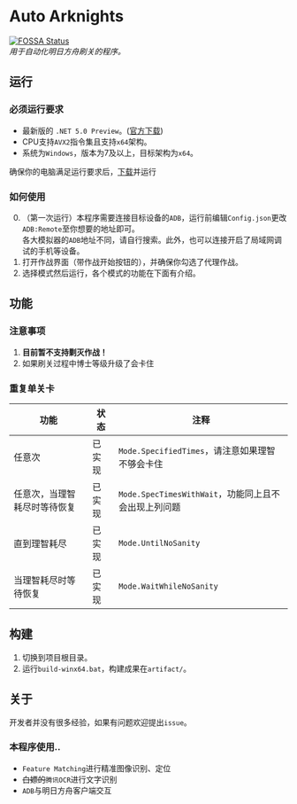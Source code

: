 # Auto Arknights
[![FOSSA Status](https://app.fossa.io/api/projects/git%2Bgithub.com%2FCCRcmcpe%2FAuto-Arknights.svg?type=shield)](https://app.fossa.io/projects/git%2Bgithub.com%2FCCRcmcpe%2FAuto-Arknights?ref=badge_shield)  
*用于自动化明日方舟刷关的程序。*
## 运行
### 必须运行要求
* 最新版的 `.NET 5.0 Preview`。([官方下载](https://dotnet.microsoft.com/download/dotnet-core/5.0))
* CPU支持`AVX2`指令集且支持`x64`架构。
* 系统为`Windows`，版本为7及以上，目标架构为`x64`。

确保你的电脑满足运行要求后，[下载](https://github.com/CCRcmcpe/Auto-Arknights/releases/latest)并运行
### 如何使用
0. （第一次运行）本程序需要连接目标设备的`ADB`，运行前编辑`Config.json`更改`ADB:Remote`至你想要的地址即可。  
各大模拟器的`ADB`地址不同，请自行搜索。此外，也可以连接开启了局域网调试的手机等设备。
1. 打开作战界面（带作战开始按钮的），并确保你勾选了代理作战。
2. 选择模式然后运行，各个模式的功能在下面有介绍。
## 功能
### 注意事项
1. **目前暂不支持剿灭作战！**
2. 如果刷关过程中博士等级升级了会卡住
### 重复单关卡
功能|状态|注释
-|-|-
任意次|已实现|`Mode.SpecifiedTimes`，请注意如果理智不够会卡住
任意次，当理智耗尽时等待恢复|已实现|`Mode.SpecTimesWithWait`，功能同上且不会出现上列问题
直到理智耗尽|已实现|`Mode.UntilNoSanity`
当理智耗尽时等待恢复|已实现|`Mode.WaitWhileNoSanity`
## 构建
1. 切换到项目根目录。  
2. 运行`build-winx64.bat`，构建成果在`artifact/`。
## 关于
开发者并没有很多经验，如果有问题欢迎提出`issue`。  
### 本程序使用..
* `Feature Matching`进行精准图像识别、定位
* ~~白嫖的~~`腾讯OCR`进行文字识别
* `ADB`与明日方舟客户端交互
